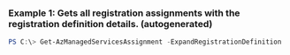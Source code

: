 ### Example 1: Gets all registration assignments with the registration definition details. (autogenerated)
```powershell
PS C:\> Get-AzManagedServicesAssignment -ExpandRegistrationDefinition 
```

